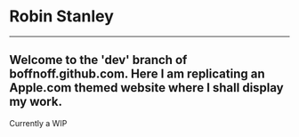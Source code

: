 Robin Stanley
==========
---
Welcome to the 'dev' branch of boffnoff.github.com. Here I am replicating an Apple.com themed website where I shall display my work.
---


Currently a WIP
